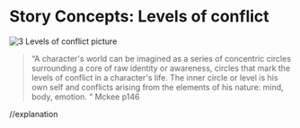 # Story Concepts: Levels of conflict 

![3 Levels of conflict picture]()

>“A character's world can be imagined as a series of concentric circles surrounding a core of raw identity or awareness, circles that mark the levels of conflict in a character's life. The inner circle or level is his own self and conflicts arising from the elements of his nature: mind, body, emotion. “
Mckee p146


//explanation